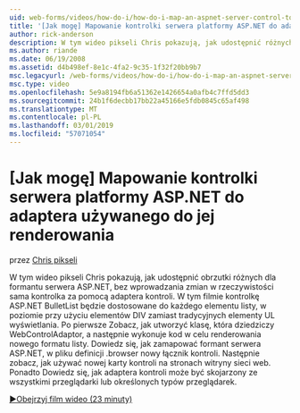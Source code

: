 ```yaml
---
uid: web-forms/videos/how-do-i/how-do-i-map-an-aspnet-server-control-to-the-adaptor-used-to-render-it
title: '[Jak mogę] Mapowanie kontrolki serwera platformy ASP.NET do adaptera używanego do jej renderowania | Dokumentacja firmy Microsoft'
author: rick-anderson
description: W tym wideo pikseli Chris pokazują, jak udostępnić różnych obrzutki dla formantu serwera ASP.NET bez wprowadzania zmian w rzeczywistości c za pomocą adaptera formantu...
ms.author: riande
ms.date: 06/19/2008
ms.assetid: d4b498ef-8e1c-4fa2-9c35-1f32f20bb9b7
msc.legacyurl: /web-forms/videos/how-do-i/how-do-i-map-an-aspnet-server-control-to-the-adaptor-used-to-render-it
msc.type: video
ms.openlocfilehash: 5e9a8194fb6a51362e1426654a0afb4c7ffd5dd3
ms.sourcegitcommit: 24b1f6decbb17bb22a45166e5fdb0845c65af498
ms.translationtype: MT
ms.contentlocale: pl-PL
ms.lasthandoff: 03/01/2019
ms.locfileid: "57071054"
---
```

<a name="how-do-i-map-an-aspnet-server-control-to-the-adaptor-used-to-render-it"></a>[Jak mogę] Mapowanie kontrolki serwera platformy ASP.NET do adaptera używanego do jej renderowania
====================
przez [Chris pikseli](https://twitter.com/chrispels)

W tym wideo pikseli Chris pokazują, jak udostępnić obrzutki różnych dla formantu serwera ASP.NET, bez wprowadzania zmian w rzeczywistości sama kontrolka za pomocą adaptera kontroli. W tym filmie kontrolkę ASP.NET BulletList będzie dostosowane do każdego elementu listy, w poziomie przy użyciu elementów DIV zamiast tradycyjnych elementy UL wyświetlania. Po pierwsze Zobacz, jak utworzyć klasę, która dziedziczy WebControlAdaptor, a następnie wykonuje kod w celu renderowania nowego formatu listy. Dowiedz się, jak zamapować formant serwera ASP.NET, w pliku definicji .browser nowy łącznik kontroli. Następnie zobacz, jak używać nowej karty kontroli na stronach witryny sieci web. Ponadto Dowiedz się, jak adaptera kontroli może być skojarzony ze wszystkimi przeglądarki lub określonych typów przeglądarek.

[&#9654;Obejrzyj film wideo (23 minuty)](https://channel9.msdn.com/Blogs/ASP-NET-Site-Videos/how-do-i-map-an-aspnet-server-control-to-the-adaptor-used-to-render-it)
